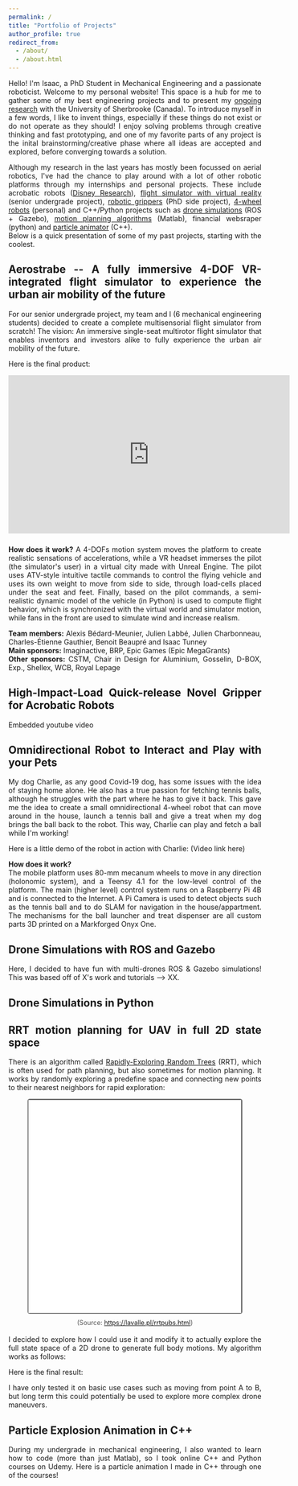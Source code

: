```yaml
---
permalink: /
title: "Portfolio of Projects"
author_profile: true
redirect_from: 
  - /about/
  - /about.html
---
```


<style>
  body {
    text-align: justify;
  }
  .author__bio {
    text-align: left !important;
  }
</style>

Hello! I'm Isaac, a PhD Student in Mechanical Engineering and a passionate roboticist. Welcome to my personal website! This space is a hub for me to gather some of my best engineering projects and to present my [ongoing research](/research/) with the University of Sherbrooke (Canada).
To introduce myself in a few words, I like to invent things, especially if these things do not exist or do not operate as they should! I enjoy solving problems through creative thinking and fast prototyping, and one of my favorite parts of any project is the inital brainstorming/creative phase where all ideas are accepted and explored, before converging towards a solution. 

Although my research in the last years has mostly been focussed on aerial robotics, I've had the chance to play around with a lot of other robotic platforms through my internships and personal projects. These include acrobatic robots ([Disney Research](https://la.disneyresearch.com/)), [flight simulator with virtual reality](#aerostrabe) (senior undergrade project), [robotic grippers](#gripper)  (PhD side project), [4-wheel robots](#csquare) (personal) and C++/Python projects such as [drone simulations](#dronesim_ROS) (ROS + Gazebo), [motion planning algorithms](#rrt) (Matlab), financial websraper (python) and [particle animator](#particleanimation) (C++).  
Below is a quick presentation of some of my past projects, starting with the coolest.

<!--Lets go in coolness order -->

<a id="aerostrabe"></a>
## Aerostrabe -- A fully immersive 4-DOF VR-integrated flight simulator to experience the urban air mobility of the future
For our senior undergrade project, my team and I (6 mechanical engineering students) decided to create a complete multisensorial flight simulator from scratch! The vision: An immersive single-seat multirotor flight simulator that enables inventors and investors alike to fully experience the urban air mobility of the future.

Here is the final product:
<div style="margin-bottom: 20px;">
<iframe 
  width="560" 
  height="315" 
  src="https://www.youtube.com//embed/aee_68XI4RY" 
  frameborder="0" 
  allow="accelerometer; autoplay; clipboard-write; encrypted-media; gyroscope; picture-in-picture; web-share"
  allowfullscreen>
</iframe>
</div>

**How does it work?** A 4-DOFs motion system moves the platform to create realistic sensations of accelerations, while a VR headset immerses the pilot (the simulator's user) in a virtual city made with Unreal Engine. The pilot uses ATV-style intuitive tactile commands to control the flying vehicle and uses its own weight to move from side to side, through load-cells placed under the seat and feet. Finally, based on the pilot commands, a semi-realistic dynamic model of the vehicle (in Python) is used to compute flight behavior, which is synchronized with the virtual world and simulator motion, while fans in the front are used to simulate wind and increase realism.

**Team members:** Alexis Bédard-Meunier, Julien Labbé, Julien Charbonneau, Charles-Étienne Gauthier, Benoit Beaupré and Isaac Tunney  
**Main sponsors:** Imaginactive, BRP, Epic Games (Epic MegaGrants)  
**Other sponsors:** CSTM, Chair in Design for Aluminium, Gosselin, D-BOX, Exp., Shellex, WCB, Royal Lepage  

<a id="gripper"></a>
## High-Impact-Load Quick-release Novel Gripper for Acrobatic Robots
Embedded youtube video

<a id="csquare"></a>
## Omnidirectional Robot to Interact and Play with your Pets
My dog Charlie, as any good Covid-19 dog, has some issues with the idea of staying home alone. He also has a true passion for fetching tennis balls, although he struggles with the part where he has to give it back. This gave me the idea to create a small omnidirectional 4-wheel robot that can move around in the house, launch a tennis ball and give a treat when my dog brings the ball back to the robot. This way, Charlie can play and fetch a ball while I'm working!

Here is a little demo of the robot in action with Charlie:
(Video link here)

**How does it work?**  
The mobile platform uses 80-mm mecanum wheels to move in any direction (holonomic system), and a Teensy 4.1 for the low-level control of the platform. 
The main (higher level) control system runs on a Raspberry Pi 4B and is connected to the Internet. A Pi Camera is used to detect objects such as the tennis ball and to do SLAM for navigation in the house/appartment. The mechanisms for the ball launcher and treat dispenser are all custom parts 3D printed on a Markforged Onyx One. 

<a id="dronesim_ROS"></a>
## Drone Simulations with ROS and Gazebo
Here, I decided to have fun with multi-drones ROS & Gazebo simulations! This was based off of X's work and tutorials --> XX.

<a id="dronesim_python"></a>
## Drone Simulations in Python

<a id="rrt"></a>
## RRT motion planning for UAV in full 2D state space
There is an algorithm called [Rapidly-Exploring Random Trees](https://journals.sagepub.com/doi/10.1177/02783640122067453) (RRT), which is often used for path planning, but also sometimes for motion planning. It works by randomly exploring a predefine space and connecting new points to their nearest neighbors for rapid exploration:  

<div style="display: flex; justify-content: center; margin: 10px 0;">
  <img src="/images/basicRRT.gif" alt="RRT Animation" style="max-width: 100%; height: auto; border: 1px solid #888; border-radius: 4px;">
</div>
<div style="text-align: center; font-size: 0.9em; color: #555">
  (Source: <a href="https://lavalle.pl/rrtpubs.html" target="_blank">https://lavalle.pl/rrtpubs.html</a>)
</div>  
<br>
I decided to explore how I could use it and modify it to actually explore the full state space of a 2D drone to generate full body motions. My algorithm works as follows:

Here is the final result:

I have only tested it on basic use cases such as moving from point A to B, but long term this could potentially be used to explore more complex drone maneuvers.

<!-- https://lavalle.pl/papers/LavKuf01b.pdf
 https://lavalle.pl/rrtpubs.html)  -->

<!-- ## The Perfectly-Clear-Ice Maker
Lately, I've been exploring the idea of making perfect cristal clear ice at home. Some companies already specialize in making clear ice for sculpting competitions or for fancy restaurants, but the commercial small-scale solutions currently out there are quite large. This is due to the fact that the typical solution to make clear ice is to ensure directional freezing, often done with good insulation on the ice tray sides and top or bottom, to have either top-to-bottom freezing or vice versa. However, all the retailer products are quite large and/or expansive. That got me thinking: Could I make my own custom clear-ice maker using inexpensive existing products and a bit of creativity?
The answer is yes! ... -->

<a id="particleanimation"></a>
## Particle Explosion Animation in C++
During my undergrade in mechanical engineering, I also wanted to learn how to code (more than just Matlab), so I took online C++ and Python courses on Udemy. Here is a particle animation I made in C++ through one of the courses!

<!-- <div style="display: flex; justify-content: center; margin: 20px 0;">
  <img src="/images/particleAnimation.gif" alt="Git Animation" style="max-width: 100%; height: auto; border: 1px solid #888; border-radius: 4px;">
</div> -->


<!-- This is the front page of a website that is powered by the [Academic Pages template](https://github.com/academicpages/academicpages.github.io) and hosted on GitHub pages. [GitHub pages](https://pages.github.com) is a free service in which websites are built and hosted from code and data stored in a GitHub repository, automatically updating when a new commit is made to the repository. This template was forked from the [Minimal Mistakes Jekyll Theme](https://mmistakes.github.io/minimal-mistakes/) created by Michael Rose, and then extended to support the kinds of content that academics have: publications, talks, teaching, a portfolio, blog posts, and a dynamically-generated CV. You can fork [this template](https://github.com/academicpages/academicpages.github.io) right now, modify the configuration and markdown files, add your own PDFs and other content, and have your own site for free, with no ads!

A data-driven personal website
======
Like many other Jekyll-based GitHub Pages templates, Academic Pages makes you separate the website's content from its form. The content & metadata of your website are in structured markdown files, while various other files constitute the theme, specifying how to transform that content & metadata into HTML pages. You keep these various markdown (.md), YAML (.yml), HTML, and CSS files in a public GitHub repository. Each time you commit and push an update to the repository, the [GitHub pages](https://pages.github.com/) service creates static HTML pages based on these files, which are hosted on GitHub's servers free of charge.

Many of the features of dynamic content management systems (like Wordpress) can be achieved in this fashion, using a fraction of the computational resources and with far less vulnerability to hacking and DDoSing. You can also modify the theme to your heart's content without touching the content of your site. If you get to a point where you've broken something in Jekyll/HTML/CSS beyond repair, your markdown files describing your talks, publications, etc. are safe. You can rollback the changes or even delete the repository and start over - just be sure to save the markdown files! Finally, you can also write scripts that process the structured data on the site, such as [this one](https://github.com/academicpages/academicpages.github.io/blob/master/talkmap.ipynb) that analyzes metadata in pages about talks to display [a map of every location you've given a talk](https://academicpages.github.io/talkmap.html).

Getting started
======
1. Register a GitHub account if you don't have one and confirm your e-mail (required!)
1. Fork [this template](https://github.com/academicpages/academicpages.github.io) by clicking the "Use this template" button in the top right. 
1. Go to the repository's settings (rightmost item in the tabs that start with "Code", should be below "Unwatch"). Rename the repository "[your GitHub username].github.io", which will also be your website's URL.
1. Set site-wide configuration and create content & metadata (see below -- also see [this set of diffs](http://archive.is/3TPas) showing what files were changed to set up [an example site](https://getorg-testacct.github.io) for a user with the username "getorg-testacct")
1. Upload any files (like PDFs, .zip files, etc.) to the files/ directory. They will appear at https://[your GitHub username].github.io/files/example.pdf.  
1. Check status by going to the repository settings, in the "GitHub pages" section

Site-wide configuration
------
The main configuration file for the site is in the base directory in [_config.yml](https://github.com/academicpages/academicpages.github.io/blob/master/_config.yml), which defines the content in the sidebars and other site-wide features. You will need to replace the default variables with ones about yourself and your site's github repository. The configuration file for the top menu is in [_data/navigation.yml](https://github.com/academicpages/academicpages.github.io/blob/master/_data/navigation.yml). For example, if you don't have a portfolio or blog posts, you can remove those items from that navigation.yml file to remove them from the header. 

Create content & metadata
------
For site content, there is one markdown file for each type of content, which are stored in directories like _publications, _talks, _posts, _teaching, or _pages. For example, each talk is a markdown file in the [_talks directory](https://github.com/academicpages/academicpages.github.io/tree/master/_talks). At the top of each markdown file is structured data in YAML about the talk, which the theme will parse to do lots of cool stuff. The same structured data about a talk is used to generate the list of talks on the [Talks page](https://academicpages.github.io/talks), each [individual page](https://academicpages.github.io/talks/2012-03-01-talk-1) for specific talks, the talks section for the [CV page](https://academicpages.github.io/cv), and the [map of places you've given a talk](https://academicpages.github.io/talkmap.html) (if you run this [python file](https://github.com/academicpages/academicpages.github.io/blob/master/talkmap.py) or [Jupyter notebook](https://github.com/academicpages/academicpages.github.io/blob/master/talkmap.ipynb), which creates the HTML for the map based on the contents of the _talks directory).

**Markdown generator**

The repository includes [a set of Jupyter notebooks](https://github.com/academicpages/academicpages.github.io/tree/master/markdown_generator
) that converts a CSV containing structured data about talks or presentations into individual markdown files that will be properly formatted for the Academic Pages template. The sample CSVs in that directory are the ones I used to create my own personal website at stuartgeiger.com. My usual workflow is that I keep a spreadsheet of my publications and talks, then run the code in these notebooks to generate the markdown files, then commit and push them to the GitHub repository.

How to edit your site's GitHub repository
------
Many people use a git client to create files on their local computer and then push them to GitHub's servers. If you are not familiar with git, you can directly edit these configuration and markdown files directly in the github.com interface. Navigate to a file (like [this one](https://github.com/academicpages/academicpages.github.io/blob/master/_talks/2012-03-01-talk-1.md) and click the pencil icon in the top right of the content preview (to the right of the "Raw | Blame | History" buttons). You can delete a file by clicking the trashcan icon to the right of the pencil icon. You can also create new files or upload files by navigating to a directory and clicking the "Create new file" or "Upload files" buttons. 

Example: editing a markdown file for a talk
![Editing a markdown file for a talk](/images/editing-talk.png)

For more info
------
More info about configuring Academic Pages can be found in [the guide](https://academicpages.github.io/markdown/), the [growing wiki](https://github.com/academicpages/academicpages.github.io/wiki), and you can always [ask a question on GitHub](https://github.com/academicpages/academicpages.github.io/discussions). The [guides for the Minimal Mistakes theme](https://mmistakes.github.io/minimal-mistakes/docs/configuration/) (which this theme was forked from) might also be helpful.-->